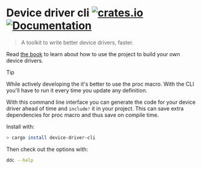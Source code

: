 # Device driver cli [![crates.io](https://img.shields.io/crates/v/device-driver-cli.svg)](https://crates.io/crates/device-driver-cli) [![Documentation](https://docs.rs/device-driver-cli/badge.svg)](https://docs.rs/device-driver-cli)

> A toolkit to write better device drivers, faster.

Read [the book](https://diondokter.github.io/device-driver/) to learn about how to use the project to build your own device drivers.

> [!TIP]
> While actively developing the it's better to use the proc macro. With the CLI you'll have to run it every time you update any definition.

With this command line interface you can generate the code for your device driver ahead of time and `include!` it in your
project. This can save extra dependencies for proc macro and thus save on compile time.

Install with:
```sh
> cargo install device-driver-cli
```

Then check out the options with:
```sh
ddc --help
```
